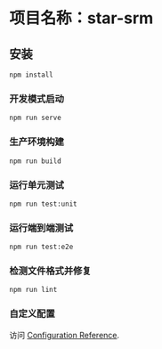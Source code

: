 # 项目名称：star-srm

## 安装
```
npm install
```

### 开发模式启动
```
npm run serve
```

### 生产环境构建
```
npm run build
```

### 运行单元测试
```
npm run test:unit
```

### 运行端到端测试
```
npm run test:e2e
```

### 检测文件格式并修复
```
npm run lint
```

### 自定义配置
访问 [Configuration Reference](https://cli.vuejs.org/config/).
